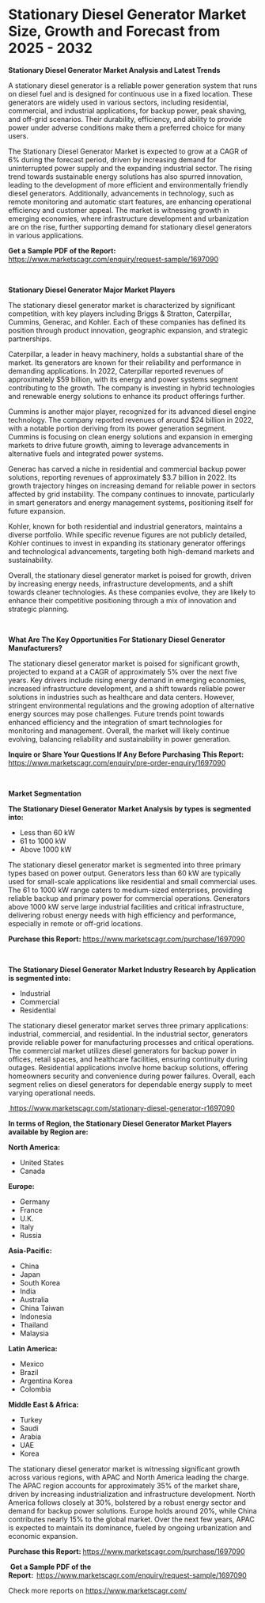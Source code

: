 <p><h1>Stationary Diesel Generator Market Size, Growth and Forecast from 2025 - 2032</h1></p><p><strong>Stationary Diesel Generator Market Analysis and Latest Trends</strong></p>
<p><p>A stationary diesel generator is a reliable power generation system that runs on diesel fuel and is designed for continuous use in a fixed location. These generators are widely used in various sectors, including residential, commercial, and industrial applications, for backup power, peak shaving, and off-grid scenarios. Their durability, efficiency, and ability to provide power under adverse conditions make them a preferred choice for many users.</p><p>The Stationary Diesel Generator Market is expected to grow at a CAGR of 6% during the forecast period, driven by increasing demand for uninterrupted power supply and the expanding industrial sector. The rising trend towards sustainable energy solutions has also spurred innovation, leading to the development of more efficient and environmentally friendly diesel generators. Additionally, advancements in technology, such as remote monitoring and automatic start features, are enhancing operational efficiency and customer appeal. The market is witnessing growth in emerging economies, where infrastructure development and urbanization are on the rise, further supporting demand for stationary diesel generators in various applications.</p></p>
<p><strong>Get a Sample PDF of the Report:&nbsp;</strong> <a href="https://www.marketscagr.com/enquiry/request-sample/1697090?utm_campaign=2342&utm_medium=2&utm_source=Github&utm_content=ia&utm_term=13022025&utm_id=stationary-diesel-generator">https://www.marketscagr.com/enquiry/request-sample/1697090</a></p>
<p>&nbsp;</p>
<p><strong>Stationary Diesel Generator Major Market Players</strong></p>
<p><p>The stationary diesel generator market is characterized by significant competition, with key players including Briggs & Stratton, Caterpillar, Cummins, Generac, and Kohler. Each of these companies has defined its position through product innovation, geographic expansion, and strategic partnerships.</p><p>Caterpillar, a leader in heavy machinery, holds a substantial share of the market. Its generators are known for their reliability and performance in demanding applications. In 2022, Caterpillar reported revenues of approximately $59 billion, with its energy and power systems segment contributing to the growth. The company is investing in hybrid technologies and renewable energy solutions to enhance its product offerings further.</p><p>Cummins is another major player, recognized for its advanced diesel engine technology. The company reported revenues of around $24 billion in 2022, with a notable portion deriving from its power generation segment. Cummins is focusing on clean energy solutions and expansion in emerging markets to drive future growth, aiming to leverage advancements in alternative fuels and integrated power systems.</p><p>Generac has carved a niche in residential and commercial backup power solutions, reporting revenues of approximately $3.7 billion in 2022. Its growth trajectory hinges on increasing demand for reliable power in sectors affected by grid instability. The company continues to innovate, particularly in smart generators and energy management systems, positioning itself for future expansion.</p><p>Kohler, known for both residential and industrial generators, maintains a diverse portfolio. While specific revenue figures are not publicly detailed, Kohler continues to invest in expanding its stationary generator offerings and technological advancements, targeting both high-demand markets and sustainability.</p><p>Overall, the stationary diesel generator market is poised for growth, driven by increasing energy needs, infrastructure developments, and a shift towards cleaner technologies. As these companies evolve, they are likely to enhance their competitive positioning through a mix of innovation and strategic planning.</p></p>
<p>&nbsp;</p>
<p><strong>What Are The Key Opportunities For Stationary Diesel Generator Manufacturers?</strong></p>
<p><p>The stationary diesel generator market is poised for significant growth, projected to expand at a CAGR of approximately 5% over the next five years. Key drivers include rising energy demand in emerging economies, increased infrastructure development, and a shift towards reliable power solutions in industries such as healthcare and data centers. However, stringent environmental regulations and the growing adoption of alternative energy sources may pose challenges. Future trends point towards enhanced efficiency and the integration of smart technologies for monitoring and management. Overall, the market will likely continue evolving, balancing reliability and sustainability in power generation.</p></p>
<p><strong>Inquire or Share Your Questions If Any Before Purchasing This Report:</strong> <a href="https://www.marketscagr.com/enquiry/pre-order-enquiry/1697090?utm_campaign=2342&utm_medium=2&utm_source=Github&utm_content=ia&utm_term=13022025&utm_id=stationary-diesel-generator">https://www.marketscagr.com/enquiry/pre-order-enquiry/1697090</a></p>
<p>&nbsp;</p>
<p><strong>Market Segmentation</strong></p>
<p><strong>The Stationary Diesel Generator Market Analysis by types is segmented into:</strong></p>
<p><ul><li>Less than 60 kW</li><li>61 to 1000 kW</li><li>Above 1000 kW</li></ul></p>
<p><p>The stationary diesel generator market is segmented into three primary types based on power output. Generators less than 60 kW are typically used for small-scale applications like residential and small commercial uses. The 61 to 1000 kW range caters to medium-sized enterprises, providing reliable backup and primary power for commercial operations. Generators above 1000 kW serve large industrial facilities and critical infrastructure, delivering robust energy needs with high efficiency and performance, especially in remote or off-grid locations.</p></p>
<p><strong>Purchase this Report:&nbsp;</strong><a href="https://www.marketscagr.com/purchase/1697090?utm_campaign=2342&utm_medium=2&utm_source=Github&utm_content=ia&utm_term=13022025&utm_id=stationary-diesel-generator">https://www.marketscagr.com/purchase/1697090</a></p>
<p>&nbsp;</p>
<p><strong>The Stationary Diesel Generator Market Industry Research by Application is segmented into:</strong></p>
<p><ul><li>Industrial</li><li>Commercial</li><li>Residential</li></ul></p>
<p><p>The stationary diesel generator market serves three primary applications: industrial, commercial, and residential. In the industrial sector, generators provide reliable power for manufacturing processes and critical operations. The commercial market utilizes diesel generators for backup power in offices, retail spaces, and healthcare facilities, ensuring continuity during outages. Residential applications involve home backup solutions, offering homeowners security and convenience during power failures. Overall, each segment relies on diesel generators for dependable energy supply to meet varying operational needs.</p></p>
<p><a href="https://www.marketscagr.com/stationary-diesel-generator-r1697090?utm_campaign=2342&utm_medium=2&utm_source=Github&utm_content=ia&utm_term=13022025&utm_id=stationary-diesel-generator">&nbsp;https://www.marketscagr.com/stationary-diesel-generator-r1697090</a></p>
<p><strong>In terms of Region, the Stationary Diesel Generator Market Players available by Region are:</strong></p>
<p>
    <p> <strong> North America: </strong>
        <ul>
            <li>United States</li>
            <li>Canada</li>
        </ul>
        </p> 
    <p> <strong> Europe: </strong>
        <ul>
            <li>Germany</li>
            <li>France</li>
            <li>U.K.</li>
            <li>Italy</li>
            <li>Russia</li>
        </ul>
        </p> 
    <p> <strong> Asia-Pacific: </strong>
        <ul>
            <li>China</li>
            <li>Japan</li>
            <li>South Korea</li>
            <li>India</li>
            <li>Australia</li>
            <li>China Taiwan</li>
            <li>Indonesia</li>
            <li>Thailand</li>
            <li>Malaysia</li>
        </ul>
        </p> 
    <p> <strong> Latin America: </strong>
        <ul>
            <li>Mexico</li>
            <li>Brazil</li>
            <li>Argentina Korea</li>
            <li>Colombia</li>
        </ul>
        </p> 
    <p> <strong> Middle East & Africa: </strong>
        <ul>
            <li>Turkey</li>
            <li>Saudi</li>
            <li>Arabia</li>
            <li>UAE</li>
            <li>Korea</li>
        </ul>
    </p>
    </p>
<p><p>The stationary diesel generator market is witnessing significant growth across various regions, with APAC and North America leading the charge. The APAC region accounts for approximately 35% of the market share, driven by increasing industrialization and infrastructure development. North America follows closely at 30%, bolstered by a robust energy sector and demand for backup power solutions. Europe holds around 20%, while China contributes nearly 15% to the global market. Over the next few years, APAC is expected to maintain its dominance, fueled by ongoing urbanization and economic expansion.</p></p>
<p><strong>Purchase this Report: </strong><a href="https://www.marketscagr.com/purchase/1697090?utm_campaign=2342&utm_medium=2&utm_source=Github&utm_content=ia&utm_term=13022025&utm_id=stationary-diesel-generator">https://www.marketscagr.com/purchase/1697090</a></p>
<p>&nbsp;<strong>Get a Sample PDF of the Report:&nbsp;&nbsp;</strong><a href="https://www.marketscagr.com/enquiry/request-sample/1697090?utm_campaign=2342&utm_medium=2&utm_source=Github&utm_content=ia&utm_term=13022025&utm_id=stationary-diesel-generator">https://www.marketscagr.com/enquiry/request-sample/1697090</a></p>
<p><strong></strong></p>
<p>Check more reports on <a href="https://www.marketscagr.com/?utm_campaign=2342&utm_medium=2&utm_source=Github&utm_content=ia&utm_term=13022025&utm_id=stationary-diesel-generator">https://www.marketscagr.com/</a></p>